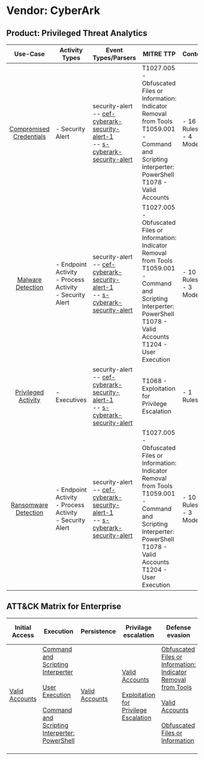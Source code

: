 Vendor: CyberArk
================
Product: Privileged Threat Analytics
------------------------------------
|                                 Use-Case                                  | Activity Types                                                | Event Types/Parsers                                                                                                                                                                                             | MITRE TTP                                                                                                                                                                                      | Content                    |
|:-------------------------------------------------------------------------:| ------------------------------------------------------------- | --------------------------------------------------------------------------------------------------------------------------------------------------------------------------------------------------------------- | ---------------------------------------------------------------------------------------------------------------------------------------------------------------------------------------------- | -------------------------- |
| [Compromised Credentials](../UseCases/usecase_compromised_credentials.md) | - Security Alert                                              |  security-alert<br> -- [cef-cyberark-security-alert-1](../Parsers/parserContent_cef-cyberark-security-alert-1.md)<br> -- [s-cyberark-security-alert](../Parsers/parserContent_s-cyberark-security-alert.md)<br> | T1027.005 - Obfuscated Files or Information: Indicator Removal from Tools<br>T1059.001 - Command and Scripting Interperter: PowerShell<br>T1078 - Valid Accounts<br>                           |  - 16 Rules<br> - 4 Models |
|       [Malware Detection](../UseCases/usecase_malware_detection.md)       | - Endpoint Activity<br>- Process Activity<br>- Security Alert |  security-alert<br> -- [cef-cyberark-security-alert-1](../Parsers/parserContent_cef-cyberark-security-alert-1.md)<br> -- [s-cyberark-security-alert](../Parsers/parserContent_s-cyberark-security-alert.md)<br> | T1027.005 - Obfuscated Files or Information: Indicator Removal from Tools<br>T1059.001 - Command and Scripting Interperter: PowerShell<br>T1078 - Valid Accounts<br>T1204 - User Execution<br> |  - 10 Rules<br> - 3 Models |
|     [Privileged Activity](../UseCases/usecase_privileged_activity.md)     | - Executives                                                  |  security-alert<br> -- [cef-cyberark-security-alert-1](../Parsers/parserContent_cef-cyberark-security-alert-1.md)<br> -- [s-cyberark-security-alert](../Parsers/parserContent_s-cyberark-security-alert.md)<br> | T1068 - Exploitation for Privilege Escalation<br>                                                                                                                                              |  - 1 Rules<br>             |
|    [Ransomware Detection](../UseCases/usecase_ransomware_detection.md)    | - Endpoint Activity<br>- Process Activity<br>- Security Alert |  security-alert<br> -- [cef-cyberark-security-alert-1](../Parsers/parserContent_cef-cyberark-security-alert-1.md)<br> -- [s-cyberark-security-alert](../Parsers/parserContent_s-cyberark-security-alert.md)<br> | T1027.005 - Obfuscated Files or Information: Indicator Removal from Tools<br>T1059.001 - Command and Scripting Interperter: PowerShell<br>T1078 - Valid Accounts<br>T1204 - User Execution<br> |  - 10 Rules<br> - 3 Models |

ATT&CK Matrix for Enterprise
----------------------------
| Initial Access                                                      | Execution                                                                                                                                                                                                                                                       | Persistence                                                         | Privilage escalation                                                                                                                                          | Defense evasion                                                                                                                                                                                                                                                               | Credential Access | Discovery | Lateral Movement | Collection | Command and Control | Exfiltration | Impact |
| ------------------------------------------------------------------- | --------------------------------------------------------------------------------------------------------------------------------------------------------------------------------------------------------------------------------------------------------------- | ------------------------------------------------------------------- | ------------------------------------------------------------------------------------------------------------------------------------------------------------- | ----------------------------------------------------------------------------------------------------------------------------------------------------------------------------------------------------------------------------------------------------------------------------- | ----------------- | --------- | ---------------- | ---------- | ------------------- | ------------ | ------ |
| [Valid Accounts](https://attack.mitre.org/techniques/T1078)<br><br> | [Command and Scripting Interperter](https://attack.mitre.org/techniques/T1059)<br><br>[User Execution](https://attack.mitre.org/techniques/T1204)<br><br>[Command and Scripting Interperter: PowerShell](https://attack.mitre.org/techniques/T1059/001)<br><br> | [Valid Accounts](https://attack.mitre.org/techniques/T1078)<br><br> | [Valid Accounts](https://attack.mitre.org/techniques/T1078)<br><br>[Exploitation for Privilege Escalation](https://attack.mitre.org/techniques/T1068)<br><br> | [Obfuscated Files or Information: Indicator Removal from Tools](https://attack.mitre.org/techniques/T1027/005)<br><br>[Valid Accounts](https://attack.mitre.org/techniques/T1078)<br><br>[Obfuscated Files or Information](https://attack.mitre.org/techniques/T1027)<br><br> |                   |           |                  |            |                     |              |        |